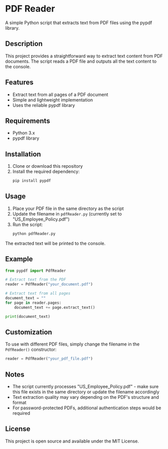 # PDF Reader

A simple Python script that extracts text from PDF files using the pypdf library.

## Description

This project provides a straightforward way to extract text content from PDF documents. The script reads a PDF file and outputs all the text content to the console.

## Features

- Extract text from all pages of a PDF document
- Simple and lightweight implementation
- Uses the reliable pypdf library

## Requirements

- Python 3.x
- pypdf library

## Installation

1. Clone or download this repository
2. Install the required dependency:
   ```bash
   pip install pypdf
   ```

## Usage

1. Place your PDF file in the same directory as the script
2. Update the filename in `pdfReader.py` (currently set to "US_Employee_Policy.pdf")
3. Run the script:
   ```bash
   python pdfReader.py
   ```

The extracted text will be printed to the console.

## Example

```python
from pypdf import PdfReader

# Extract text from the PDF
reader = PdfReader("your_document.pdf")

# Extract text from all pages
document_text = ""
for page in reader.pages: 
    document_text += page.extract_text()

print(document_text)
```

## Customization

To use with different PDF files, simply change the filename in the `PdfReader()` constructor:

```python
reader = PdfReader("your_pdf_file.pdf")
```

## Notes

- The script currently processes "US_Employee_Policy.pdf" - make sure this file exists in the same directory or update the filename accordingly
- Text extraction quality may vary depending on the PDF's structure and format
- For password-protected PDFs, additional authentication steps would be required

## License

This project is open source and available under the MIT License.